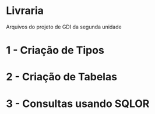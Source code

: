 # Livraria
Arquivos do projeto de GDI da segunda unidade


# 1 - Criação de Tipos
# 2 - Criação de Tabelas
# 3 - Consultas usando SQLOR
